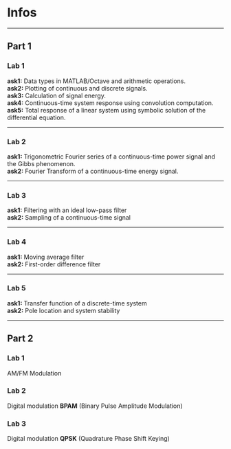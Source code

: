 # Infos

---

## Part 1

### Lab 1

**ask1:** Data types in MATLAB/Octave and arithmetic operations.  
**ask2:** Plotting of continuous and discrete signals.  
**ask3:** Calculation of signal energy.  
**ask4:** Continuous-time system response using convolution computation.  
**ask5:** Total response of a linear system using symbolic solution of the differential equation.

---

### Lab 2

**ask1:** Trigonometric Fourier series of a continuous-time power signal and the Gibbs phenomenon.  
**ask2:** Fourier Transform of a continuous-time energy signal.

---

### Lab 3

**ask1:** Filtering with an ideal low-pass filter  
**ask2:** Sampling of a continuous-time signal

---

### Lab 4

**ask1:** Moving average filter  
**ask2:** First-order difference filter

---

### Lab 5

**ask1:** Transfer function of a discrete-time system  
**ask2:** Pole location and system stability

---

## Part 2

### Lab 1

AM/FM Modulation

### Lab 2

Digital modulation **BPAM** (Binary Pulse Amplitude Modulation)

### Lab 3

Digital modulation **QPSK** (Quadrature Phase Shift Keying)
